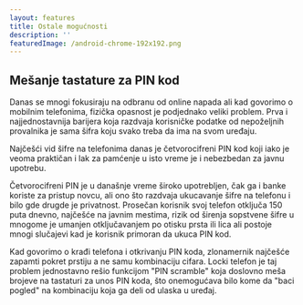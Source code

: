 ```yaml
---
layout: features
title: Ostale mogućnosti
description: ''
featuredImage: /android-chrome-192x192.png
---
```


## Mešanje tastature za PIN kod

Danas se mnogi fokusiraju na odbranu od online napada ali kad govorimo o mobilnim telefonima, fizička opasnost je podjednako veliki problem. Prva i najjednostavnija barijera koja razdvaja korisničke podatke od nepoželjnih provalnika je sama šifra koju svako treba da ima na svom uređaju.

Najčešći vid šifre na telefonima danas je četvorocifreni PIN kod koji iako je veoma praktičan i lak za pamćenje u isto vreme je i nebezbedan za javnu upotrebu.

Četvorocifreni PIN je u današnje vreme široko upotrebljen, čak ga i banke koriste za pristup novcu, ali ono što razdvaja ukucavanje šifre na telefonu i bilo gde drugde je privatnost. Prosečan korisnik svoj telefon otključa 150 puta dnevno, najčešće na javnim mestima, rizik od širenja sopstvene šifre u mnogome je umanjen otključavanjem po otisku prsta ili lica ali postoje mnogi slučajevi kad je korisnik primoran da ukuca PIN kod.

Kad govorimo o krađi telefona i otkrivanju PIN koda, zlonamernik najčešće zapamti pokret prstiju a ne samu kombinaciju cifara. Locki telefon je taj problem jednostavno rešio funkcijom "PIN scramble" koja doslovno meša brojeve na tastaturi za unos PIN koda, što onemogućava bilo kome da "baci pogled" na kombinaciju koja ga deli od ulaska u uređaj.
